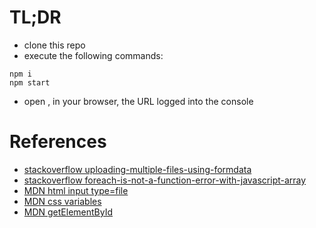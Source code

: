 
# TL;DR

- clone this repo
- execute the following commands:
```
npm i
npm start
```
- open , in your browser, the URL logged into the console

# References

- [stackoverflow uploading-multiple-files-using-formdata](https://stackoverflow.com/questions/12989442/uploading-multiple-files-using-formdata)
- [stackoverflow foreach-is-not-a-function-error-with-javascript-array](https://stackoverflow.com/questions/35969974/foreach-is-not-a-function-error-with-javascript-array)
- [MDN html input type=file](https://developer.mozilla.org/en-US/docs/Web/HTML/Element/input/file)
- [MDN css variables](https://developer.mozilla.org/en-US/docs/Web/CSS/Using_CSS_custom_properties)
- [MDN getElementById](https://developer.mozilla.org/pt-BR/docs/Web/API/Document/getElementById)